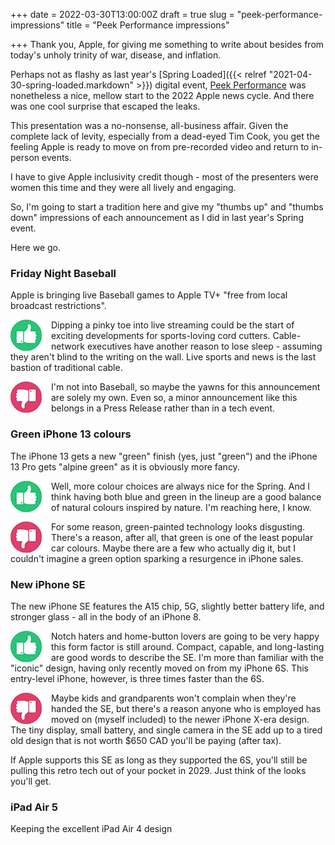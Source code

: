 +++
date = 2022-03-30T13:00:00Z
draft = true
slug = "peek-performance-impressions"
title = "Peek Performance impressions"

+++
Thank you, Apple, for giving me something to write about besides from today's unholy trinity of war, disease, and inflation.

Perhaps not as flashy as last year's [Spring Loaded]({{< relref "2021-04-30-spring-loaded.markdown" >}}) digital event, [Peek Performance](https://youtu.be/CUwg_JoNHpo) was nonetheless a nice, mellow start to the 2022 Apple news cycle. And there was one cool surprise that escaped the leaks.

This presentation was a no-nonsense, all-business affair. Given the complete lack of levity, especially from a dead-eyed Tim Cook, you get the feeling Apple is ready to move on from pre-recorded video and return to in-person events.

I have to give Apple inclusivity credit though - most of the presenters were women this time and they were all lively and engaging.

So, I'm going to start a tradition here and give my "thumbs up" and "thumbs down" impressions of each announcement as I did in last year's Spring event.

Here we go.

<!--more-->

### Friday Night Baseball

Apple is bringing live Baseball games to Apple TV+ "free from local broadcast restrictions".

<img src="/images/thumbs_up.png" align="left"> Dipping a pinky toe into live streaming could be the start of exciting developments for sports-loving cord cutters. Cable-network executives have another reason to lose sleep - assuming they aren't blind to the writing on the wall. Live sports and news is the last bastion of traditional cable.

<img src="/images/thumbs_down.png" align="left"> I'm not into Baseball, so maybe the yawns for this announcement are solely my own. Even so, a minor announcement like this belongs in a Press Release rather than in a tech event.

### Green iPhone 13 colours

The iPhone 13 gets a new "green" finish (yes, just "green") and the iPhone 13 Pro gets "alpine green" as it is obviously more fancy.

<img src="/images/thumbs_up.png" align="left"> Well, more colour choices are always nice for the Spring. And I think having both blue and green in the lineup are a good balance of natural colours inspired by nature. I'm reaching here, I know.

<img src="/images/thumbs_down.png" align="left"> For some reason, green-painted technology looks disgusting. There's a reason, after all, that green is one of the least popular car colours. Maybe there are a few who actually dig it, but I couldn't imagine a green option sparking a resurgence in iPhone sales.

### New iPhone SE

The new iPhone SE features the A15 chip, 5G, slightly better battery life, and stronger glass - all in the body of an iPhone 8.

<img src="/images/thumbs_up.png" align="left"> Notch haters and home-button lovers are going to be very happy this form factor is still around. Compact, capable, and long-lasting are good words to describe the SE. I'm more than familiar with the "iconic" design, having only recently moved on from my iPhone 6S. This entry-level iPhone, however, is three times faster than the 6S.

<img src="/images/thumbs_down.png" align="left"> Maybe kids and grandparents won't complain when they're handed the SE, but there's a reason anyone who is employed has moved on (myself included) to the newer iPhone X-era design. The tiny display, small battery, and single camera in the SE add up to a tired old design that is not worth $650 CAD you'll be paying (after tax).

If Apple supports this SE as long as they supported the 6S, you'll still be pulling this retro tech out of your pocket in 2029. Just think of the looks you'll get.

### iPad Air 5

Keeping the excellent iPad Air 4 design